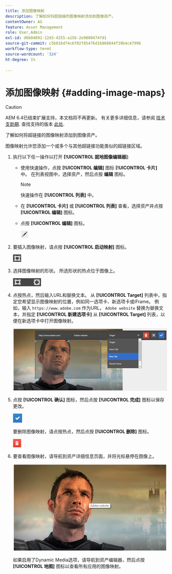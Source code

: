 ```yaml
---
title: 添加图像映射
description: 了解如何将超链接的图像映射添加到图像资产。
contentOwner: AG
feature: Asset Management
role: User,Admin
exl-id: d6b04891-12d3-4255-a156-2e9000474fd1
source-git-commit: c5b816d74c6f02f85476d16868844f39b4c47996
workflow-type: tm+mt
source-wordcount: '324'
ht-degree: 1%

---
```


# 添加图像映射 {#adding-image-maps}

>[!CAUTION]
>
>AEM 6.4已结束扩展支持，本文档将不再更新。 有关更多详细信息，请参阅 [技术支助期](https://helpx.adobe.com/cn/support/programs/eol-matrix.html). 查找支持的版本 [此处](https://experienceleague.adobe.com/docs/).

了解如何将超链接的图像映射添加到图像资产。

图像映射允许您添加一个或多个与其他超链接功能类似的超链接区域。

1. 执行以下任一操作以打开 **[!UICONTROL 就地图像编辑器]**:

   * 使用快速操作，点按 **[!UICONTROL 编辑]** 图标 **[!UICONTROL 卡片]** 中。 在列表视图中，选择资产，然后点按 **编辑** 图标。

      >[!NOTE]
      >
      >快速操作在 **[!UICONTROL 列表]** 中。

   * 在 **[!UICONTROL 卡片]** 或 **[!UICONTROL 列表]** 查看，选择资产并点按 **[!UICONTROL 编辑]** 图标。
   * 点按 **[!UICONTROL 编辑]** 图标。

      ![chlimage_1-420](assets/chlimage_1-420.png)

1. 要插入图像映射，请点按 **[!UICONTROL 启动映射]** 图标。

   ![chlimage_1-421](assets/chlimage_1-421.png)

1. 选择图像映射的形状。 所选形状的热点位于图像上。

   ![chlimage_1-422](assets/chlimage_1-422.png)

1. 点按热点，然后输入URL和替换文本。 从 **[!UICONTROL Target]** 列表中，指定您希望显示图像映射的位置，例如同一选项卡、新选项卡或iFrame。 例如，输入 `https://www.adobe.com` 作为URL， `Adobe website` 替换为替换文本，并指定 **[!UICONTROL 新建选项卡]** 从 **[!UICONTROL Target]** 列表，以便在新选项卡中打开图像映射。

   ![chlimage_1-423](assets/chlimage_1-423.png)

1. 点按 **[!UICONTROL 确认]** 图标，然后点按 **[!UICONTROL 完成]** 图标以保存更改。

   ![chlimage_1-424](assets/chlimage_1-424.png)

   要删除图像映射，请点按热点，然后点按 **[!UICONTROL 删除]** 图标。

   ![chlimage_1-425](assets/chlimage_1-425.png)

1. 要查看图像映射，请导航到资产详细信息页面，并将光标悬停在图像上。

   ![chlimage_1-426](assets/chlimage_1-426.png)

   如果启用了Dynamic Media选项，请导航到资产编辑器，然后点按 **[!UICONTROL 地图]** 图标以查看所有应用的图像映射。

